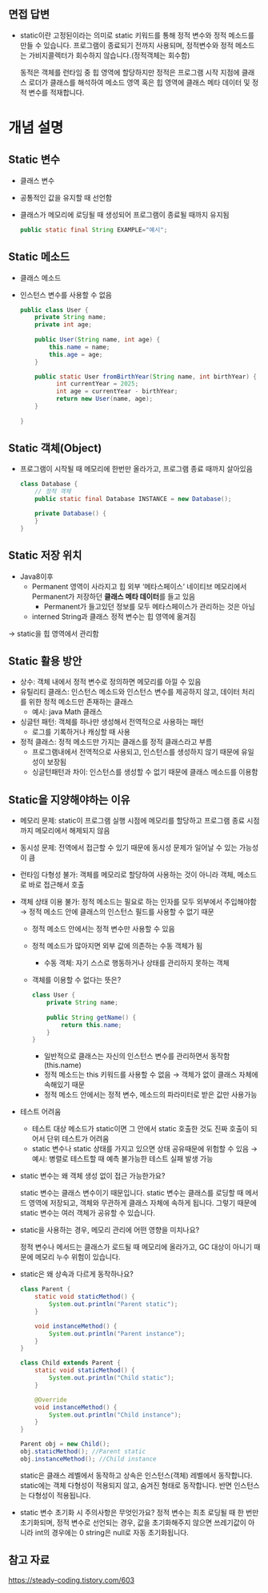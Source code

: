## 면접 답변

- static이란 고정된이라는 의미로 static 키워드를 통해 정적 변수와 정적 메소드를 만들 수 있습니다. 프로그램이 종료되기 전까지 사용되며, 정적변수와 정적 메소드는 가비지콜렉터가 회수하지 않습니다.(정적객체는 회수함)
    
    동적은 객체를 런타임 중 힙 영역에 할당하지만 정적은 프로그램 시작 지점에 클래스 로더가 클래스를 해석하여 메소드 영역 혹은 힙 영역에 클래스 메타 데이터 및 정적 변수를 적재합니다.

# 개념 설명

## Static 변수

- 클래스 변수
- 공통적인 값을 유지할 때 선언함
- 클래스가 메모리에 로딩될 때 생성되어 프로그램이 종료될 때까지 유지됨
    
    ```java
    public static final String EXAMPLE="예시";
    ```
    

## Static 메소드

- 클래스 메소드
- 인스턴스 변수를 사용할 수 없음
    
    ```java
    public class User {
        private String name;
        private int age;
        
        public User(String name, int age) {
            this.name = name;
            this.age = age;
        }
    
    	public static User fromBirthYear(String name, int birthYear) {
    	      int currentYear = 2025;
    	      int age = currentYear - birthYear;
    	      return new User(name, age);
    	}
    	
    }
    ```
    

## Static 객체(Object)

- 프로그램이 시작될 때 메모리에 한번만 올라가고, 프로그램 종료 때까지 살아있음
    
    ```java
    class Database {
        // 정적 객체
        public static final Database INSTANCE = new Database();
    
        private Database() {
        }
    }
    ```
    

## Static 저장 위치

- Java8이후
    - Permanent 영역이 사라지고 힙 외부 ‘메타스페이스’ 네이티브 메모리에서 Permanent가 저장하던 **클래스 메타 데이터**를 들고 있음
        - Permanent가 들고있던 정보를 모두 메타스페이스가 관리하는 것은 아님
    - interned String과 클래스 정적 변수는 힙 영역에 옮겨짐

→ static을 힙 영역에서 관리함

## Static 활용 방안

- 상수: 객체 내에서 정적 변수로 정의하면 메모리를 아낄 수 있음
- 유틸리티 클래스: 인스턴스 메소드와 인스턴스 변수를 제공하지 않고, 데이터 처리를 위한 정적 메소드만 존재하는 클래스
    - 예시: java Math 클래스
- 싱글턴 패턴: 객체를 하나만 생성해서 전역적으로 사용하는 패턴
    - 로그를 기록하거나 캐싱할 때 사용
- 정적 클래스: 정적 메소드만 가지는 클래스를 정적 클래스라고 부름
    - 프로그램내에서 전역적으로 사용되고, 인스턴스를 생성하지 않기 때문에 유일성이 보장됨
    - 싱글턴패턴과 차이: 인스턴스를 생성할 수 없기 때문에 클래스 메소드를 이용함

## Static을 지양해야하는 이유

- 메모리 문제: static이 프로그램 실행 시점에 메모리를 할당하고 프로그램 종료 시점까지 메모리에서 해제되지 않음
- 동시성 문제: 전역에서 접근할 수 있기 때문에 동시성 문제가 일어날 수 있는 가능성이 큼
- 런타임 다형성 불가: 객체를 메모리로 할당하여 사용하는 것이 아니라 객체, 메소드로 바로 접근해서 호출
- 객체 상태 이용 불가: 정적 메소드는 필요로 하는 인자를 모두 외부에서 주입해야함 → 정적 메소드 안에 클래스의 인스턴스 필드를 사용할 수 없기 때문
    - 정적 메소드 안에서는 정적 변수만 사용할 수 있음
    - 정적 메소드가 많아지면 외부 값에 의존하는 수동 객체가 됨
        - 수동 객체: 자기 스스로 행동하거나 상태를 관리하지 못하는 객체
    - 객체를 이용할 수 없다는 뜻은?
        
        ```java
        class User {
            private String name;
            
            public String getName() {
                return this.name;
            }
        }
        ```
        
        - 일반적으로 클래스는 자신의 인스턴스 변수를 관리하면서 동작함(this.name)
        - 정적 메소드는 this 키워드를 사용할 수 없음 → 객체가 없이 클래스 자체에 속해있기 때문
        - 정적 메소드 안에서는 정적 변수, 메소드의 파라미터로 받은 값만 사용가능
- 테스트 어려움
    - 테스트 대상 메소드가 static이면 그 안에서 static 호출한 것도 진짜 호출이 되어서 단위 테스트가 어려움
    - static 변수나 static 상태를 가지고 있으면 상태 공유때문에 위험할 수 있음 → 예시: 병렬로 테스트할 때 예측 불가능한 테스트 실패 발생 가능

- static 변수는 왜 객체 생성 없이 접근 가능한가요?
    
    static 변수는 클래스 변수이기 때문입니다. static 변수는 클래스를 로딩할 때 메서드 영역에 저장되고, 객체와 무관하게 클래스 자체에 속하게 됩니다. 그렇기 때문에 static 변수는 여러 객체가 공유할 수 있습니다.
    
- static을 사용하는 경우, 메모리 관리에 어떤 영향을 미치나요?
    
    정적 변수나 메서드는 클래스가 로드될 때 메모리에 올라가고, GC 대상이 아니기 때문에 메모리 누수 위험이 있습니다.
    
- static은 왜 상속과 다르게 동작하나요?
    
    ```java
    class Parent {
        static void staticMethod() {
            System.out.println("Parent static");
        }
    
        void instanceMethod() {
            System.out.println("Parent instance");
        }
    }
    
    class Child extends Parent {
        static void staticMethod() {
            System.out.println("Child static");
        }
    
        @Override
        void instanceMethod() {
            System.out.println("Child instance");
        }
    }
    
    Parent obj = new Child();
    obj.staticMethod(); //Parent static
    obj.instanceMethod(); //Child instance
    ```
    static은 클래스 레벨에서 동작하고 상속은 인스턴스(객체) 레벨에서 동작합니다. static에는 객체 다형성이 적용되지 않고, 숨겨진 형태로 동작합니다. 반면 인스턴스는 다형성이 적용됩니다.
    
- static 변수 초기화 시 주의사항은 무엇인가요?
    정적 변수는 최초 로딩될 때 한 번만 초기화되며, 정적 변수로 선언되는 경우, 값을 초기화해주지 않으면 쓰레기값이 아니라 int의 경우에는 0 string은 null로 자동 초기화됩니다.

## 참고 자료
https://steady-coding.tistory.com/603